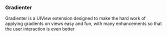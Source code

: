 ### Gradienter

Gradienter is a UIView extension designed to make the hard work of
applying gradients on views easy and fun, with many enhancements so that
the user interaction is even better
